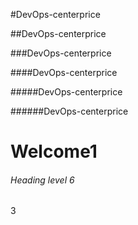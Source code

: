 #DevOps-centerprice

##DevOps-centerprice

###DevOps-centerprice

####DevOps-centerprice

#####DevOps-centerprice

######DevOps-centerprice

# Welcome1
###### Heading level 6

























3
